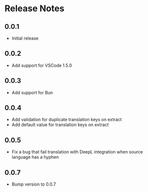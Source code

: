 # Release Notes

## 0.0.1

- Initial release

## 0.0.2

- Add support for VSCode 1.5.0

## 0.0.3

- Add support for Bun

## 0.0.4

- Add validation for duplicate translation keys on extract
- Add default value for translation keys on extract

## 0.0.5

- Fix a bug that fail translation with DeepL integration when source language has a hyphen

## 0.0.7

- Bump version to 0.0.7
